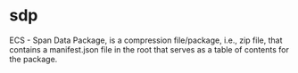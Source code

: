 # sdp
ECS - Span Data Package, is a compression file/package, i.e., zip file, that contains a manifest.json file in the root that serves as a table of contents for the package.
